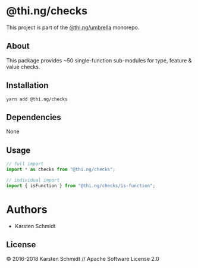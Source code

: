 # @thi.ng/checks

This project is part of the
[@thi.ng/umbrella](https://github.com/thi-ng/umbrella/) monorepo.

## About

This package provides ~50 single-function sub-modules for type, feature
& value checks.

## Installation

```
yarn add @thi.ng/checks
```

## Dependencies

None

## Usage

```js
// full import
import * as checks from "@thi.ng/checks";

// individual import
import { isFunction } from "@thi.ng/checks/is-function";
```

# Authors

- Karsten Schmidt

## License

&copy; 2016-2018 Karsten Schmidt // Apache Software License 2.0
